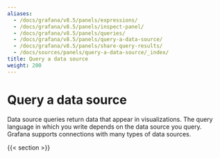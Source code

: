 ```yaml
---
aliases:
  - /docs/grafana/v8.5/panels/expressions/
  - /docs/grafana/v8.5/panels/inspect-panel/
  - /docs/grafana/v8.5/panels/queries/
  - /docs/grafana/v8.5/panels/query-a-data-source/
  - /docs/grafana/v8.5/panels/share-query-results/
  - /docs/sources/panels/query-a-data-source/_index/
title: Query a data source
weight: 200
---
```


# Query a data source

Data source queries return data that appear in visualizations. The query language in which you write depends on the data source you query. Grafana supports connections with many types of data sources.

{{< section >}}
